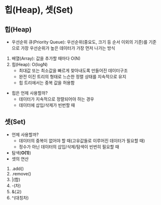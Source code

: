 # 힙(Heap), 셋(Set)

## 힙(Heap)

- 우선순위 큐(Priority Queue): 우선순위(중요도, 크기 등 순서 이외의 기준)를 기준으로 가장 우선순위가 높은 데이터가 가장 먼저 나가는 방식
1. 배열(Array): 값을 추가할 때마다 O(N)
2. 힙(Heap): O(logN)
    - 최대값 또는 최소값을 빠르게 찾아내도록 만들어진 데이터구조
    - 완전 이진 트리의 형태로 느슨한 정렬 상태를 지속적으로 유지
    - 힙 트리에서는 중복 값을 허용함
- 힙은 언제 사용할까?
  - 데이터가 지속적으로 정렬되어야 하는 경우
  - 데이터에 삽입/삭제가 빈번할 때

## 셋(Set)
- 언제 사용할까?
  - 데이터의 중복이 없어야 할 때(고유값들로 이루어진 데이터가 필요할 때)
  - 정수가 아닌 데이터의 삽입/삭제/탐색이 빈번히 필요할 때
- 탐색(**O(1)**)
- 셋의 연산
1. .add()
2. .remove()
3. |(합)
4. -(차)
5. &(교)
6. ^(대칭차)